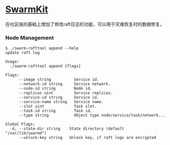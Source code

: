 # [SwarmKit](https://github.com/docker/swarmkit)
在社区版的基础上增加了修改raft日志的功能，可以用于灾难恢复时的数据修复。

### Node Management

```
$ ./swarm-rafttool append --help
update raft log

Usage:
  ./swarm-rafttool append [flags]

Flags:
      --image string          Service id.
      --network-id string     Service network.
      --node-id string        Node id.
      --replicas uint         Service replicas.
      --service-id string     Service id.
      --service-name string   Service name.
      --slot uint             Task slot.
      --task-id string        Task id.
      --type string           Object type node/service/task/network...

Global Flags:
  -d, --state-dir string    State directory (default "/var/lib/swarmd")
      --unlock-key string   Unlock key, if raft logs are encrypted
```


